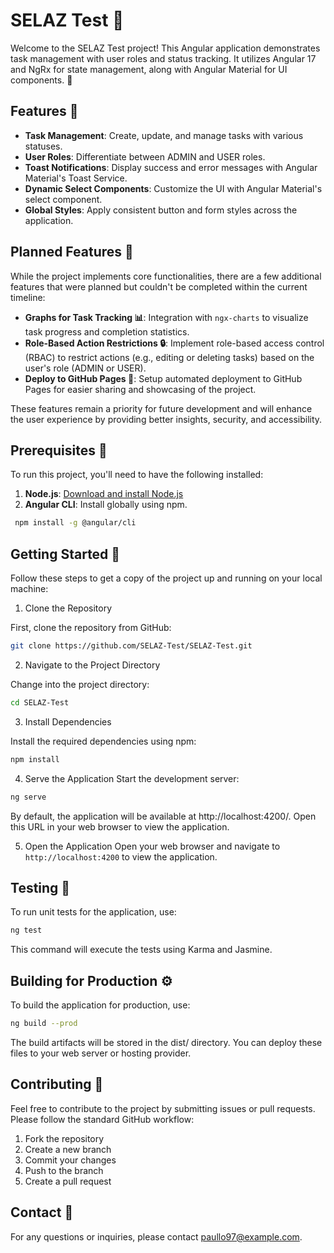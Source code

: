 # SELAZ Test 🧪

Welcome to the SELAZ Test project! This Angular application demonstrates task management with user roles and status tracking. It utilizes Angular 17 and NgRx for state management, along with Angular Material for UI components. 🎉

## Features 🚀

- **Task Management**: Create, update, and manage tasks with various statuses.
- **User Roles**: Differentiate between ADMIN and USER roles.
- **Toast Notifications**: Display success and error messages with Angular Material's Toast Service.
- **Dynamic Select Components**: Customize the UI with Angular Material's select component.
- **Global Styles**: Apply consistent button and form styles across the application.

## Planned Features 🚧

While the project implements core functionalities, there are a few additional features that were planned but couldn't be completed within the current timeline:

- **Graphs for Task Tracking 📊**: Integration with `ngx-charts` to visualize task progress and completion statistics.
- **Role-Based Action Restrictions 🔒**: Implement role-based access control (RBAC) to restrict actions (e.g., editing or deleting tasks) based on the user's role (ADMIN or USER).
- **Deploy to GitHub Pages 🚀**: Setup automated deployment to GitHub Pages for easier sharing and showcasing of the project.

These features remain a priority for future development and will enhance the user experience by providing better insights, security, and accessibility.



## Prerequisites 🔧

To run this project, you'll need to have the following installed:

1. **Node.js**: [Download and install Node.js](https://nodejs.org/)
2. **Angular CLI**: Install globally using npm.

  ```bash
   npm install -g @angular/cli
  ```

## Getting Started 🚀

Follow these steps to get a copy of the project up and running on your local machine:

1. Clone the Repository

First, clone the repository from GitHub:
```bash
git clone https://github.com/SELAZ-Test/SELAZ-Test.git
```

2. Navigate to the Project Directory

Change into the project directory:
```bash
cd SELAZ-Test
```

3. Install Dependencies

Install the required dependencies using npm:
```bash
npm install
```

4. Serve the Application
Start the development server:
```bash
ng serve
```
By default, the application will be available at http://localhost:4200/. Open this URL in your web browser to view the application.

5. Open the Application
Open your web browser and navigate to `http://localhost:4200` to view the application.

## Testing 🧪

To run unit tests for the application, use:

```bash
ng test
```

This command will execute the tests using Karma and Jasmine.

## Building for Production ⚙️

To build the application for production, use:

```bash
ng build --prod
```

The build artifacts will be stored in the dist/ directory. You can deploy these files to your web server or hosting provider.

## Contributing 🤝

Feel free to contribute to the project by submitting issues or pull requests. Please follow the standard GitHub workflow:

1. Fork the repository
2. Create a new branch
3. Commit your changes
4. Push to the branch
5. Create a pull request

## Contact 📧

For any questions or inquiries, please contact paullo97@example.com.
